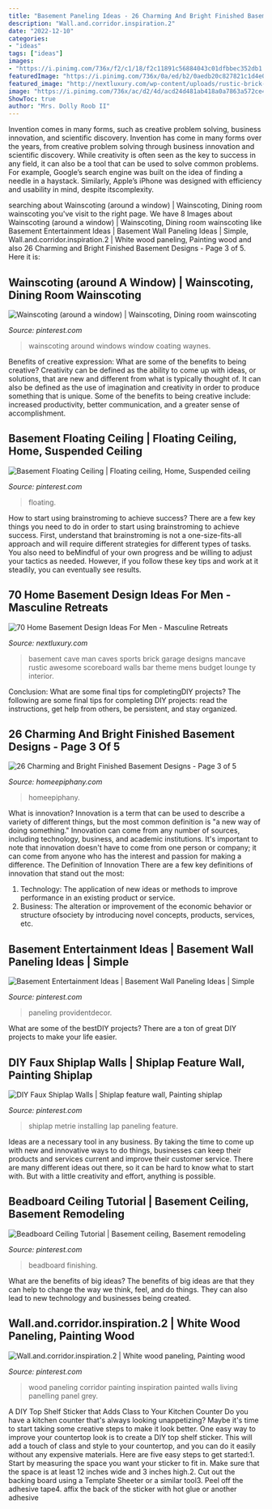 ```yaml
---
title: "Basement Paneling Ideas - 26 Charming And Bright Finished Basement Designs"
description: "Wall.and.corridor.inspiration.2"
date: "2022-12-10"
categories:
- "ideas"
tags: ["ideas"]
images:
- "https://i.pinimg.com/736x/f2/c1/18/f2c11891c56884043c01dfbbec352db1.jpg"
featuredImage: "https://i.pinimg.com/736x/0a/ed/b2/0aedb20c827821c1d4e0080a15229f07.jpg"
featured_image: "http://nextluxury.com/wp-content/uploads/rustic-brick-wall-basement-with-scoreboard-on-wall.jpg"
image: "https://i.pinimg.com/736x/ac/d2/4d/acd24d481ab418a0a7863a572ce46508.jpg"
ShowToc: true
author: "Mrs. Dolly Roob II"
---
```



Invention comes in many forms, such as creative problem solving, business innovation, and scientific discovery.
Invention has come in many forms over the years, from creative problem solving through business innovation and scientific discovery. While creativity is often seen as the key to success in any field, it can also be a tool that can be used to solve common problems. For example, Google’s search engine was built on the idea of finding a needle in a haystack. Similarly, Apple’s iPhone was designed with efficiency and usability in mind, despite itscomplexity.

	

		
searching about Wainscoting (around a window) | Wainscoting, Dining room wainscoting you've visit to the right page. We have 8 Images about Wainscoting (around a window) | Wainscoting, Dining room wainscoting like Basement Entertainment Ideas | Basement Wall Paneling Ideas | Simple, Wall.and.corridor.inspiration.2 | White wood paneling, Painting wood and also 26 Charming and Bright Finished Basement Designs - Page 3 of 5. Here it is:
		
    
## Wainscoting (around A Window) | Wainscoting, Dining Room Wainscoting

<img loading=lazy src="https://i.pinimg.com/736x/7e/ee/01/7eee01d0a89f9aeabfc45bdffb2a9908--wainscoting-diy-design.jpg" onerror="this.onerror=null;this.src='https://tse2.mm.bing.net/th?id=OIP.dtfoDa3KwHGTpT3TmaS2OQHaFj&amp;pid=15.1';" alt="Wainscoting (around a window) | Wainscoting, Dining room wainscoting">

_Source: pinterest.com_

>wainscoting around windows window coating waynes. 

	

Benefits of creative expression: What are some of the benefits to being creative?
Creativity can be defined as the ability to come up with ideas, or solutions, that are new and different from what is typically thought of. It can also be defined as the use of imagination and creativity in order to produce something that is unique. Some of the benefits to being creative include: increased productivity, better communication, and a greater sense of accomplishment.

    
## Basement Floating Ceiling | Floating Ceiling, Home, Suspended Ceiling

<img loading=lazy src="https://i.pinimg.com/736x/0a/ed/b2/0aedb20c827821c1d4e0080a15229f07.jpg" onerror="this.onerror=null;this.src='https://tse4.mm.bing.net/th?id=OIP.0TNKYwtaKpu_kN8GlCqZbwHaJ3&amp;pid=15.1';" alt="Basement Floating Ceiling | Floating ceiling, Home, Suspended ceiling">

_Source: pinterest.com_

>floating. 

	

How to start using brainstroming to achieve success?
There are a few key things you need to do in order to start using brainstroming to achieve success. First, understand that brainstroming is not a one-size-fits-all approach and will require different strategies for different types of tasks. You also need to beMindful of your own progress and be willing to adjust your tactics as needed. However, if you follow these key tips and work at it steadily, you can eventually see results.

    
## 70 Home Basement Design Ideas For Men - Masculine Retreats

<img loading=lazy src="http://nextluxury.com/wp-content/uploads/rustic-brick-wall-basement-with-scoreboard-on-wall.jpg" onerror="this.onerror=null;this.src='https://tse1.mm.bing.net/th?id=OIP.97PA2Yg4aZDkLAPRQWBa4wHaFS&amp;pid=15.1';" alt="70 Home Basement Design Ideas For Men - Masculine Retreats">

_Source: nextluxury.com_

>basement cave man caves sports brick garage designs mancave rustic awesome scoreboard walls bar theme mens budget lounge ty interior. 

	

Conclusion: What are some final tips for completingDIY projects?
The following are some final tips for completing DIY projects: read the instructions, get help from others, be persistent, and stay organized.

    
## 26 Charming And Bright Finished Basement Designs - Page 3 Of 5

<img loading=lazy src="https://homeepiphany.com/wp-content/uploads/2015/07/26-Charming-and-Bright-Finished-Basement-Designs-15.jpg" onerror="this.onerror=null;this.src='https://tse2.mm.bing.net/th?id=OIP.wSldAERMvnNKz0r8TOppDQHaE7&amp;pid=15.1';" alt="26 Charming and Bright Finished Basement Designs - Page 3 of 5">

_Source: homeepiphany.com_

>homeepiphany. 

	

What is innovation?
Innovation is a term that can be used to describe a variety of different things, but the most common definition is "a new way of doing something." Innovation can come from any number of sources, including technology, business, and academic institutions. It's important to note that innovation doesn't have to come from one person or company; it can come from anyone who has the interest and passion for making a difference.
The Definition of Innovation
There are a few key definitions of innovation that stand out the most: 
1. Technology: The application of new ideas or methods to improve performance in an existing product or service. 
2. Business: The alteration or improvement of the economic behavior or structure ofsociety by introducing novel concepts, products, services, etc. 

    
## Basement Entertainment Ideas | Basement Wall Paneling Ideas | Simple

<img loading=lazy src="https://i.pinimg.com/736x/ac/d2/4d/acd24d481ab418a0a7863a572ce46508.jpg" onerror="this.onerror=null;this.src='https://tse2.mm.bing.net/th?id=OIP.m285oTkzJDk9E4rMCN2GSwHaLH&amp;pid=15.1';" alt="Basement Entertainment Ideas | Basement Wall Paneling Ideas | Simple">

_Source: pinterest.com_

>paneling providentdecor. 

	

What are some of the bestDIY projects?
There are a ton of great DIY projects to make your life easier.

    
## DIY Faux Shiplap Walls | Shiplap Feature Wall, Painting Shiplap

<img loading=lazy src="https://i.pinimg.com/originals/c2/af/85/c2af856879172856db4150cf89fbe03e.jpg" onerror="this.onerror=null;this.src='https://tse3.mm.bing.net/th?id=OIP.4ArGQ2yqYJN8g7vHintbVAHaJ4&amp;pid=15.1';" alt="DIY Faux Shiplap Walls | Shiplap feature wall, Painting shiplap">

_Source: pinterest.com_

>shiplap metrie installing lap paneling feature. 

	

Ideas are a necessary tool in any business. By taking the time to come up with new and innovative ways to do things, businesses can keep their products and services current and improve their customer service. There are many different ideas out there, so it can be hard to know what to start with. But with a little creativity and effort, anything is possible.

    
## Beadboard Ceiling Tutorial | Basement Ceiling, Basement Remodeling

<img loading=lazy src="https://i.pinimg.com/736x/f2/c1/18/f2c11891c56884043c01dfbbec352db1.jpg" onerror="this.onerror=null;this.src='https://tse1.mm.bing.net/th?id=OIP.LNyFQiNiTtfZBhwr_NbbGgHaLG&amp;pid=15.1';" alt="Beadboard Ceiling Tutorial | Basement ceiling, Basement remodeling">

_Source: pinterest.com_

>beadboard finishing. 

	

What are the benefits of big ideas?
The benefits of big ideas are that they can help to change the way we think, feel, and do things. They can also lead to new technology and businesses being created.

    
## Wall.and.corridor.inspiration.2 | White Wood Paneling, Painting Wood

<img loading=lazy src="https://i.pinimg.com/originals/ef/5c/36/ef5c369068ec921a468c76c9e82f0bf9.jpg" onerror="this.onerror=null;this.src='https://tse1.mm.bing.net/th?id=OIP.v0Q_dqp-7jKaOgoDxEjDXwHaJ7&amp;pid=15.1';" alt="Wall.and.corridor.inspiration.2 | White wood paneling, Painting wood">

_Source: pinterest.com_

>wood paneling corridor painting inspiration painted walls living panelling panel grey. 

	

A DIY Top Shelf Sticker that Adds Class to Your Kitchen Counter
Do you have a kitchen counter that's always looking unappetizing? Maybe it's time to start taking some creative steps to make it look better. One easy way to improve your countertop look is to create a DIY top shelf sticker. This will add a touch of class and style to your countertop, and you can do it easily without any expensive materials. Here are five easy steps to get started:1. Start by measuring the space you want your sticker to fit in. Make sure that the space is at least 12 inches wide and 3 inches high.2. Cut out the backing board using a Template Sheeter or a similar tool3. Peel off the adhesive tape4. affix the back of the sticker with hot glue or another adhesive
